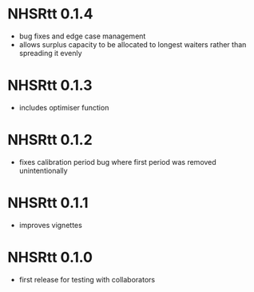# NHSRtt 0.1.4

* bug fixes and edge case management
* allows surplus capacity to be allocated to longest waiters rather than spreading it evenly

# NHSRtt 0.1.3

* includes optimiser function

# NHSRtt 0.1.2

* fixes calibration period bug where first period was removed unintentionally


# NHSRtt 0.1.1

* improves vignettes


# NHSRtt 0.1.0

* first release for testing with collaborators

